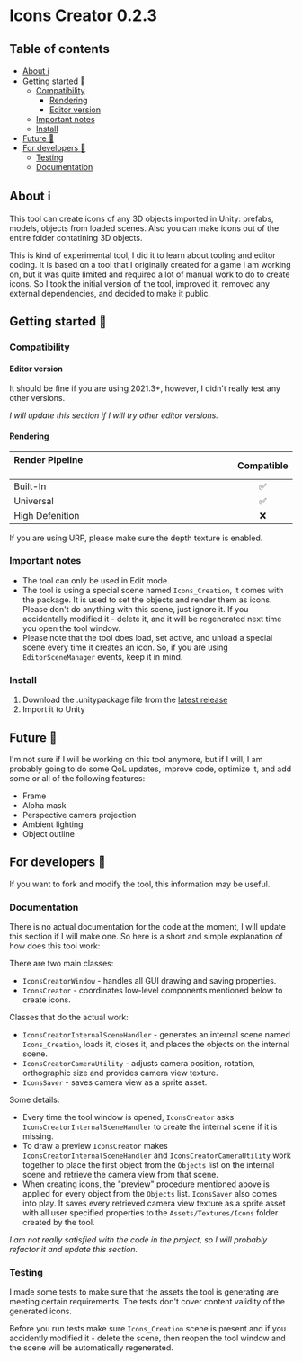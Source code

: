 # Icons Creator 0.2.3

## Table of contents
* [About :information_source:](#about-information_source)
* [Getting started :rocket:](#getting-started-rocket)
  * [Compatibility](#compatibility)
    * [Rendering](#rendering)
    * [Editor version](#editor-version)
  * [Important notes](#important-notes)
  * [Install](#install)
* [Future :crystal_ball:](#future-crystal_ball)
* [For developers :wrench:](#for-developers-wrench)
  * [Testing](#testing)
  * [Documentation](#documentation)

## About :information_source:

This tool can create icons of any 3D objects imported in Unity: prefabs, models, objects from loaded scenes. Also you can make icons out of the entire folder contatining 3D objects.

This is kind of experimental tool, I did it to learn about tooling and editor coding. It is based on a tool that I originally created for a game I am working on, but it was quite limited and required a lot of manual work to do to create icons. So I took the initial version of the tool, improved it, removed any external dependencies, and decided to make it public.

## Getting started :rocket:

### Compatibility

#### Editor version

It should be fine if you are using 2021.3+, however, I didn't really test any other versions.

*I will update this section if I will try other editor versions.*

#### Rendering

| Render Pipeline &nbsp;&nbsp;&nbsp;&nbsp;&nbsp;&nbsp;&nbsp;&nbsp;&nbsp;&nbsp;&nbsp;&nbsp;&nbsp;&nbsp;&nbsp;&nbsp;&nbsp;&nbsp;&nbsp;&nbsp;&nbsp;&nbsp;&nbsp;&nbsp;&nbsp;&nbsp;&nbsp;&nbsp;&nbsp;&nbsp;&nbsp;&nbsp;&nbsp;&nbsp;&nbsp;&nbsp;&nbsp;&nbsp;&nbsp;&nbsp;&nbsp;&nbsp;&nbsp;&nbsp;&nbsp;&nbsp;&nbsp;&nbsp;&nbsp;&nbsp;&nbsp;&nbsp;&nbsp;&nbsp;&nbsp;&nbsp;&nbsp;&nbsp;&nbsp;&nbsp;&nbsp;&nbsp;&nbsp;&nbsp;&nbsp;&nbsp;&nbsp;&nbsp;&nbsp;&nbsp;&nbsp;&nbsp;&nbsp;&nbsp;&nbsp;&nbsp;&nbsp;&nbsp;&nbsp;&nbsp;&nbsp;&nbsp;&nbsp;&nbsp;&nbsp;&nbsp;&nbsp;	| Compatible 					|
| :----------- 			| :-----------: 			|
| Built-In    			| :white_check_mark: 	|
| Universal   			| :white_check_mark: 	|
| High Defenition   | :x: 								|

If you are using URP, please make sure the depth texture is enabled.

### Important notes

- The tool can only be used in Edit mode.
- The tool is using a special scene named `Icons_Creation`, it comes with the package. It is used to set the objects and render them as icons. Please don't do anything with this scene, just ignore it. If you accidentally modified it - delete it, and it will be regenerated next time you open the tool window.
- Please note that the tool does load, set active, and unload a special scene every time it creates an icon. So, if you are using `EditorSceneManager` events, keep it in mind.

### Install

1. Download the .unitypackage file from the [latest release](https://github.com/xyperine/Icons-Creator/releases/tag/v0.2.3)
2. Import it to Unity

## Future :crystal_ball:

I'm not sure if I will be working on this tool anymore, but if I will, I am probably going to do some QoL updates, improve code, optimize it, and add some or all of the following features:

- Frame
- Alpha mask
- Perspective camera projection
- Ambient lighting
- Object outline

## For developers :wrench:

If you want to fork and modify the tool, this information may be useful.

### Documentation

There is no actual documentation for the code at the moment, I will update this section if I will make one. So here is a short and simple explanation of how does this tool work:

There are two main classes:

- `IconsCreatorWindow` - handles all GUI drawing and saving properties.
- `IconsCreator` - coordinates low-level components mentioned below to create icons.

Classes that do the actual work:

- `IconsCreatorInternalSceneHandler` - generates an internal scene named `Icons_Creation`, loads it, closes it, and places the objects on the internal scene.
- `IconsCreatorCameraUtility` - adjusts camera position, rotation, orthographic size and provides camera view texture.
- `IconsSaver` - saves camera view as a sprite asset.

Some details:

- Every time the tool window is opened, `IconsCreator` asks `IconsCreatorInternalSceneHandler` to create the internal scene if it is missing.
- To draw a preview `IconsCreator` makes `IconsCreatorInternalSceneHandler` and `IconsCreatorCameraUtility` work together to place the first object from the `Objects` list on the internal scene and retrieve the camera view from that scene.
- When creating icons, the "preview" procedure mentioned above is applied for every object from the `Objects` list.  `IconsSaver` also comes into play. It saves every retrieved camera view texture as a sprite asset with all user specified properties to the `Assets/Textures/Icons` folder created by the tool.

*I am not really satisfied with the code in the project, so I will probably refactor it and update this section.*

### Testing

I made some tests to make sure that the assets the tool is generating are meeting certain requirements. The tests don't cover content validity of the generated icons.

Before you run tests make sure `Icons_Creation` scene is present and if you accidently modified it - delete the scene, then reopen the tool window and the scene will be automatically regenerated.
